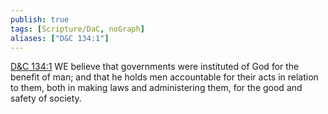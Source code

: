 ```yaml
---
publish: true
tags: [Scripture/DaC, noGraph]
aliases: ["D&C 134:1"]
---
```

[D&C 134:1](https://churchofjesuschrist.org/study/scriptures/dc-testament/dc/134?lang=eng&id=p1#p1) WE believe that governments were instituted of God for the benefit of man; and that he holds men accountable for their acts in relation to them, both in making laws and administering them, for the good and safety of society.
